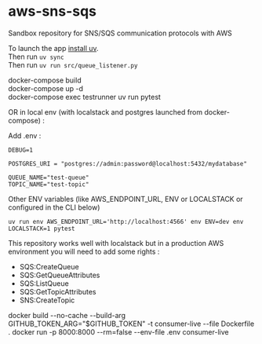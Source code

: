 # aws-sns-sqs
Sandbox repository for SNS/SQS communication protocols with AWS

To launch the app [install uv](https://github.com/astral-sh/uv).  
Then run `uv sync`  
Then run `uv run src/queue_listener.py` 

docker-compose build  
docker-compose up -d  
docker-compose exec testrunner uv run pytest

OR in local env (with localstack and postgres launched from docker-compose) :

Add .env :
```
DEBUG=1

POSTGRES_URI = "postgres://admin:password@localhost:5432/mydatabase"

QUEUE_NAME="test-queue"
TOPIC_NAME="test-topic"
```

Other ENV variables (like AWS_ENDPOINT_URL, ENV or LOCALSTACK or configured in the CLI below)

`uv run env AWS_ENDPOINT_URL='http://localhost:4566' env ENV=dev env LOCALSTACK=1 pytest`

This repository works well with localstack but in a production AWS environment you will need to
add some rights :
- SQS:CreateQueue
- SQS:GetQueueAttributes
- SQS:ListQueue
- SQS:GetTopicAttributes
- SNS:CreateTopic


docker build --no-cache --build-arg GITHUB_TOKEN_ARG="$GITHUB_TOKEN" -t consumer-live --file Dockerfile .
docker run -p 8000:8000 --rm=false --env-file .env consumer-live
